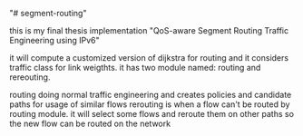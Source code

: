 "# segment-routing"

this is my final thesis implementation
"QoS-aware Segment Routing Traffic Engineering using IPv6"

it will compute a customized version of dijkstra for routing and it considers traffic class for link weigthts.
it has two module named: routing and rereouting.

routing doing normal traffic engineering and creates policies and candidate paths for usage of similar flows
rerouting is when a flow can't be routed by routing module. it will select some flows and reroute them on other paths so the new flow can be routed on the network
